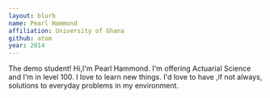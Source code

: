 ```yaml
---
layout: blurb
name: Pearl Hammond
affiliation: University of Ghana
github: atom
year: 2014
---
```

The demo student!
Hi,I'm Pearl Hammond. I'm offering Actuarial Science and I'm in level 100. I love to learn new things. I'd love to have ,if not always, 
solutions to everyday problems in my environment.
